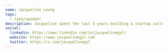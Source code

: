 ```yaml
---
name: Jacqueline Leung
tags:
  - type/speaker
description: Jacqueline spent the last 3 years building a startup called Pressed News, a digital media company that made the news easy to understand. Currently the Managing Editor at Daily Hive, Jacqueline is passionate about delivering important stories to the masses and wants to help women excel in leadership roles any way she can.
social:
  linkedin: https://www.linkedin.com/in/jacquelinegyl/
  website: https://www.jacquelinegyl.com
  twitter: https://x.com/jacquelinegyl
---
```


